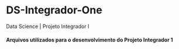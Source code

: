 # DS-Integrador-One
Data Science | Projeto Integrador I
#### Arquivos utilizados para o desenvolvimento do Projeto Integrador 1
